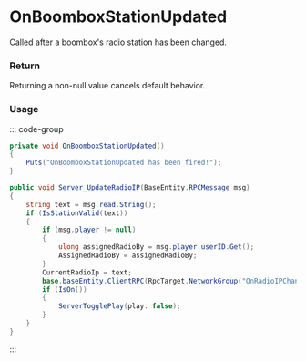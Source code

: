 # OnBoomboxStationUpdated
<Badge type="info" text="Radio"/><Badge type="danger" text="Carbon Compatible"/><Badge type="warning" text="Oxide Compatible"/>
Called after a boombox's radio station has been changed.

### Return
Returning a non-null value cancels default behavior.

### Usage
::: code-group
```csharp [Example]
private void OnBoomboxStationUpdated()
{
	Puts("OnBoomboxStationUpdated has been fired!");
}
```
```csharp [Source — Assembly-CSharp @ BoomBox]
public void Server_UpdateRadioIP(BaseEntity.RPCMessage msg)
{
	string text = msg.read.String();
	if (IsStationValid(text))
	{
		if (msg.player != null)
		{
			ulong assignedRadioBy = msg.player.userID.Get();
			AssignedRadioBy = assignedRadioBy;
		}
		CurrentRadioIp = text;
		base.baseEntity.ClientRPC(RpcTarget.NetworkGroup("OnRadioIPChanged"), CurrentRadioIp);
		if (IsOn())
		{
			ServerTogglePlay(play: false);
		}
	}
}

```
:::
